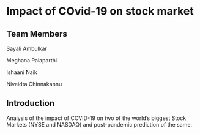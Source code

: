 # Impact of COvid-19 on stock market
## Team Members

Sayali Ambulkar

Meghana Palaparthi

Ishaani Naik

Niveidta Chinnakannu
## Introduction
Analysis of the impact of COVID-19 on two of the world’s biggest Stock Markets (NYSE and NASDAQ) and post-pandemic prediction of the same.
